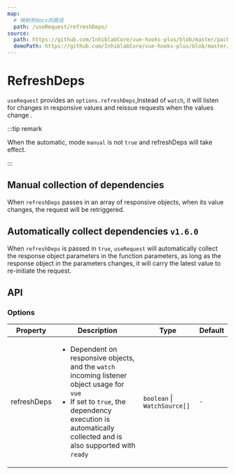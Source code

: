 ```yaml
---
map:
  # 映射到docs的路径
  path: /useRequest/refreshDeps/
source:
  path: https://github.com/InhiblabCore/vue-hooks-plus/blob/master/packages/hooks/src/useRequest/plugins/useAutoRunPlugin.ts
  demoPath: https://github.com/InhiblabCore/vue-hooks-plus/blob/master/packages/hooks/src/useRequest/docs/refreshDeps/demo
---
```


# RefreshDeps

`useRequest` provides an `options.refreshDeps`,Instead of `watch`, it will listen for changes in responsive values and reissue requests when the values change .

:::tip remark

When the automatic, mode `manual` is not `true` and refreshDeps will take effect.

:::

## Manual collection of dependencies

When `refreshDeps` passes in an array of responsive objects, when its value changes, the request will be retriggered.

<demo src="./demo/demo.vue"
  language="vue"
  title=""
  desc="In the example code above, useRequest will execution when it is initialized and Id & store ID changes."> </demo>

## Automatically collect dependencies `v1.6.0`

When `refreshDeps` is passed in `true`, `useRequest` will automatically collect the response object parameters in the function parameters, as long as the response object in the parameters changes, it will carry the latest value to re-initiate the request.

<demo src="./demo/demo1.vue"
  language="vue"
  title=""
  desc="In the example code above, useRequest will execution when it is initialized and Id & store ID changes."> </demo>

## API

### Options

| Property | Description | Type | Default |
| --- | --- | --- | --- |
| refreshDeps | <ul><li> Dependent on responsive objects, and the `watch` incoming listener object usage for `vue`</li><li>If set to `true`, the dependency execution is automatically collected and is also supported with `ready` </li></ul> | `boolean` \| `WatchSource[]` | `-` |
